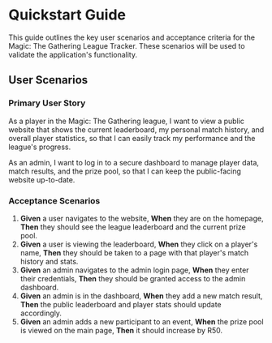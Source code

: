 # Quickstart Guide

This guide outlines the key user scenarios and acceptance criteria for the Magic: The Gathering League Tracker. These scenarios will be used to validate the application's functionality.

## User Scenarios

### Primary User Story
As a player in the Magic: The Gathering league, I want to view a public website that shows the current leaderboard, my personal match history, and overall player statistics, so that I can easily track my performance and the league's progress.

As an admin, I want to log in to a secure dashboard to manage player data, match results, and the prize pool, so that I can keep the public-facing website up-to-date.

### Acceptance Scenarios
1. **Given** a user navigates to the website, **When** they are on the homepage, **Then** they should see the league leaderboard and the current prize pool.
2. **Given** a user is viewing the leaderboard, **When** they click on a player's name, **Then** they should be taken to a page with that player's match history and stats.
3. **Given** an admin navigates to the admin login page, **When** they enter their credentials, **Then** they should be granted access to the admin dashboard.
4. **Given** an admin is in the dashboard, **When** they add a new match result, **Then** the public leaderboard and player stats should update accordingly.
5. **Given** an admin adds a new participant to an event, **When** the prize pool is viewed on the main page, **Then** it should increase by R50.
